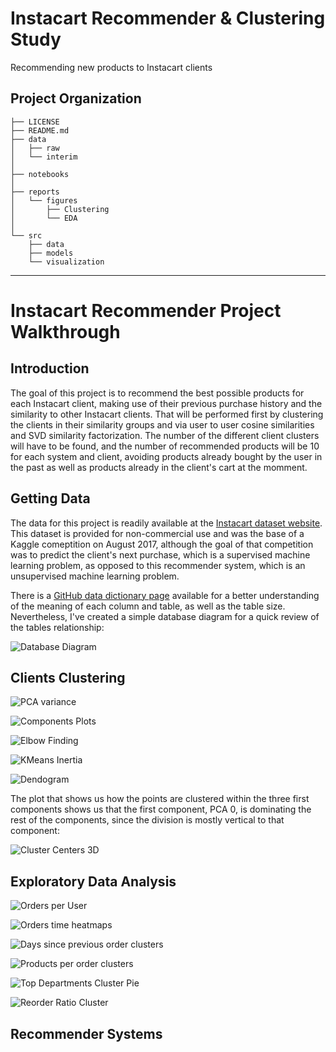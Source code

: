 Instacart Recommender & Clustering Study
==============================

Recommending new products to Instacart clients

Project Organization
------------

    ├── LICENSE
    ├── README.md
    ├── data
    │   ├── raw
    │   └── interim
    │
    ├── notebooks
    │
    ├── reports
    │   └── figures 
    │	    ├── Clustering
    │       └── EDA
    │
    └── src
        ├── data
        ├── models
        └── visualization 


--------
# Instacart Recommender Project Walkthrough

## Introduction

The goal of this project is to recommend the best possible products for each Instacart client, making use of their previous purchase history and the similarity to other Instacart clients. That will be performed first by clustering the clients in their similarity groups and via user to user cosine similarities and SVD similarity factorization. The number of the different client clusters will have to be found, and the number of recommended products will be 10 for each system and client, avoiding products already bought by the user in the past as well as products already in the client's cart at the momment.

## Getting Data

The data for this project is readily available at the [Instacart dataset website](https://www.instacart.com/datasets/grocery-shopping-2017). This dataset is provided for non-commercial use and was the base of a Kaggle comeptition on August 2017, although the goal of that competition was to predict the client's next purchase, which is a supervised machine learning problem, as opposed to this recommender system, which is an unsupervised machine learning problem.

There is a [GitHub data dictionary page](https://gist.github.com/jeremystan/c3b39d947d9b88b3ccff3147dbcf6c6b) available for a better understanding of the meaning of each column and table, as well as the table size. Nevertheless, I've created a simple database diagram for a quick review of the tables relationship:

![Database Diagram](reports/figures/database_diagram.jpg)

## Clients Clustering

![PCA variance](reports/figures/Clustering/PCA_variance.png)

![Components Plots](reports/figures/Clustering/Components_plots.png)

![Elbow Finding](reports/figures/Clustering/elbow_finding.png)

![KMeans Inertia](reports/figures/Clustering/kmeans_inertia.png)

![Dendogram](reports/figures/Clustering/dendogram.png)

The plot that shows us how the points are clustered within the three first components shows us that the first component, PCA 0, is dominating the rest of the components, since the division is mostly vertical to that component:

![Cluster Centers 3D](reports/figures/Clustering/cluster_centers_3D.png)

## Exploratory Data Analysis

![Orders per User](reports/figures/EDA/orders_per_user.png)


![Orders time heatmaps](reports/figures/EDA/orders_time_heatmaps.png)


![Days since previous order clusters](reports/figures/EDA/days_since_previous_order_clusters.png)


![Products per order clusters](reports/figures/EDA/products_per_order_clusters.png)


![Top Departments Cluster Pie](reports/figures/EDA/top_departments_cluster_pie.png)


![Reorder Ratio Cluster](reports/figures/EDA/reorder_ratio_cluster.png)

## Recommender Systems

